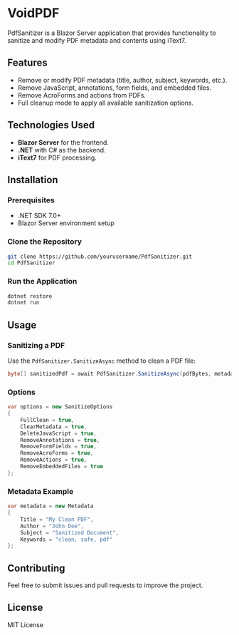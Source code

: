 # VoidPDF

PdfSanitizer is a Blazor Server application that provides functionality to sanitize and modify PDF metadata and contents using iText7.

## Features
- Remove or modify PDF metadata (title, author, subject, keywords, etc.).
- Remove JavaScript, annotations, form fields, and embedded files.
- Remove AcroForms and actions from PDFs.
- Full cleanup mode to apply all available sanitization options.

## Technologies Used
- **Blazor Server** for the frontend.
- **.NET** with C# as the backend.
- **iText7** for PDF processing.

## Installation
### Prerequisites
- .NET SDK 7.0+
- Blazor Server environment setup

### Clone the Repository
```sh
git clone https://github.com/yourusername/PdfSanitizer.git
cd PdfSanitizer
```

### Run the Application
```sh
dotnet restore
dotnet run
```

## Usage
### Sanitizing a PDF
Use the `PdfSanitizer.SanitizeAsync` method to clean a PDF file:
```csharp
byte[] sanitizedPdf = await PdfSanitizer.SanitizeAsync(pdfBytes, metadata, options);
```

### Options
```csharp
var options = new SanitizeOptions
{
    FullClean = true,
    ClearMetadata = true,
    DeleteJavaScript = true,
    RemoveAnnotations = true,
    RemoveFormFields = true,
    RemoveAcroForms = true,
    RemoveActions = true,
    RemoveEmbeddedFiles = true
};
```

### Metadata Example
```csharp
var metadata = new Metadata
{
    Title = "My Clean PDF",
    Author = "John Doe",
    Subject = "Sanitized Document",
    Keywords = "clean, safe, pdf"
};
```

## Contributing
Feel free to submit issues and pull requests to improve the project.

## License
MIT License

